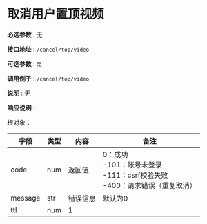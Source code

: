 # 取消用户置顶视频

**必选参数** : 无

**接口地址** : `/cancel/top/video`

**可选参数** : `无`

**调用例子** : `/cancel/top/video`

**说明** : 无

**响应说明** :

根对象：

| 字段      | 类型  | 内容   | 备注                                                           |
|---------|-----|------|--------------------------------------------------------------|
| code    | num | 返回值  | 0：成功<br />-101：账号未登录<br />-111：csrf校验失败<br />-400：请求错误（重复取消） |
| message | str | 错误信息 | 默认为0                                                         |
| ttl     | num | 1    |        